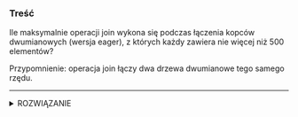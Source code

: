 ### Treść
Ile maksymalnie operacji join wykona się podczas łączenia kopców dwumianowych (wersja eager), z których każdy zawiera nie więcej niż 500 elementów?

Przypomnienie: operacja join łączy dwa drzewa dwumianowe tego samego rzędu.

------
<details><summary>ROZWIĄZANIE</summary>
<p>sdffdfd</p>

